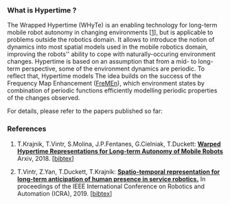 ### What is Hypertime ?

The Wrapped Hypertime (WHyTe) is an enabling technology for long-term mobile robot autonomy in changing environments [[1](#references)], but is applicable to problems outside the robotics domain.
It allows to introduce the notion of dynamics into most spatial models used in the mobile robotics domain, improving the robots'' ability to cope with naturally-occuring environment changes.
Hypertime is based on an assumption that from a mid- to long-term perspective, some of the environment dynamics are periodic.
To reflect that, Hypertime models 
The idea builds on the success of the Frequency Map Enhancement ([FreMEn](http://fremen.uk)), which environment states by combination of periodic functions efficiently modelling periodic properties of the changes observed.

For details, please refer to the papers published so far:

### References
1. T.Krajnik, T.Vintr, S.Molina, J.P.Fentanes, G.Cielniak, T.Duckett: <b>[Warped Hypertime Representations for Long-term Autonomy of Mobile Robots](http://raw.githubusercontent.com/wiki/gestom/hypertime/papers/hypertime.pdf)</b> Arxiv, 2018. [[bibtex](http://raw.githubusercontent.com/wiki/gestom/hypertime/papers/hypertime_2019.bib)]

2. T.Vintr, Z.Yan, T.Duckett, T.Krajník: <b>[Spatio-temporal representation for long-term anticipation of human presence in service robotics.](http://raw.githubusercontent.com/wiki/gestom/hypertime/papers/hypertime.pdf)</b> In proceedings of the IEEE International Conference on Robotics and Automation (ICRA), 2019. [[bibtex](http://raw.githubusercontent.com/wiki/gestom/hypertime/papers/hypertime_2019_ICRA.bib)]
